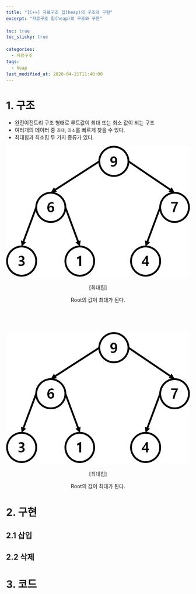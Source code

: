```yaml
---
title: "[C++] 자료구조 힙(heap)의 구조와 구현"
excerpt: "자료구조 힙(heap)의 구조와 구현"

toc: true
toc_sticky: true

categories:
  - 자료구조
tags:
  - heap
last_modified_at: 2020-04-21T11:40:00
---
```


# 1. 구조

- 완전이진트리 구조 형태로 루트값이 최대 또는 최소 값이 되는 구조
- 여러개의 데이터 중 `최대`, `최소`를 빠르게 찾을 수 있다.
- 최대힙과 최소힙 두 가지 종류가 있다.

<center><img src=https://github.com/skud8049/skud8049.github.io/blob/master/assets/images/max_heap.png?raw=true>

[최대힙]

Root의 값이 최대가 된다.</center>

<br><br><br>

<center><img src=https://github.com/skud8049/skud8049.github.io/blob/master/assets/images/max_heap.png?raw=true>

[최대힙]

Root의 값이 최대가 된다.</center>

# 2. 구현

## 2.1 삽입

## 2.2 삭제

# 3. 코드
